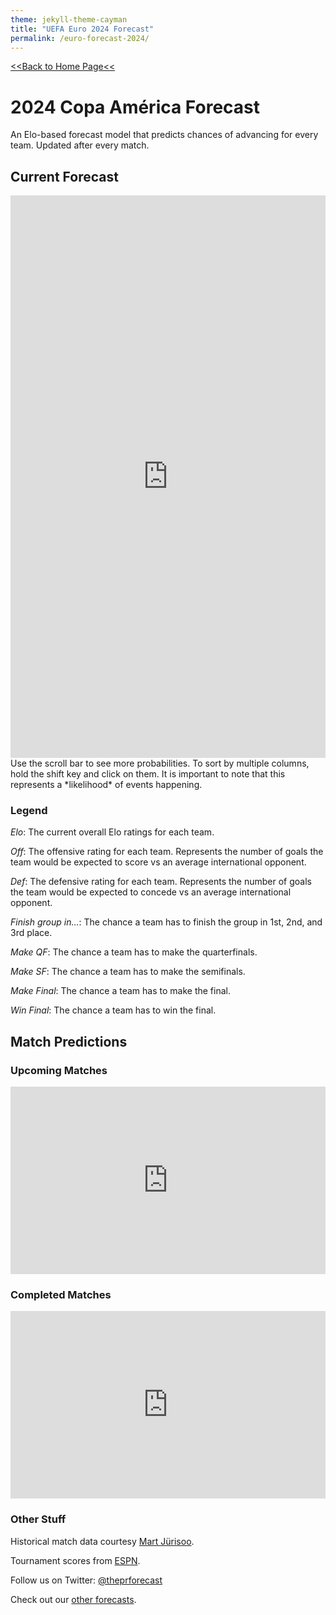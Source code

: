 ```yaml
---
theme: jekyll-theme-cayman
title: "UEFA Euro 2024 Forecast"
permalink: /euro-forecast-2024/
---
```

<meta name="twitter:card" content="summary">
<meta property="og:image" content="https://raw.githubusercontent.com/zecellomaster/the-projection-room/master/Preview%20Photos/2024%20Euro%20Main.jpg">

[<<Back to Home Page<<](https://zecellomaster.github.io/the-projection-room/)

# 2024 Copa América Forecast
An Elo-based forecast model that predicts chances of advancing for every team. Updated after every match.

## Current Forecast
<iframe id="igraph" align="left" scrolling="yes" style="border:none;" seamless="seamless" src="https://zecellomaster.github.io/tprdatarepo/2024%20Euro/Visuals/CopaTable.html" height="900" width="100%"></iframe>
Use the scroll bar to see more probabilities. To sort by multiple columns, hold the shift key and click on them.
It is important to note that this represents a *likelihood* of events happening.

### Legend
*Elo*: The current overall Elo ratings for each team.

*Off*: The offensive rating for each team. Represents the number of goals the team would be expected to score vs an average international opponent.

*Def*: The defensive rating for each team. Represents the number of goals the team would be expected to concede vs an average international opponent.

*Finish group in...*: The chance a team has to finish the group in 1st, 2nd, and 3rd place.

*Make QF*: The chance a team has to make the quarterfinals.

*Make SF*: The chance a team has to make the semifinals.

*Make Final*: The chance a team has to make the final.

*Win Final*: The chance a team has to win the final.

## Match Predictions

### Upcoming Matches
<iframe id="igraph" align="center" scrolling="yes" style="border:none;" seamless="seamless" src="https://zecellomaster.github.io/tprdatarepo/2024%20Euro/Visuals/EuroUpcomingGames.html" height="300" width="100%"></iframe>

### Completed Matches
<iframe id="igraph" align="center" scrolling="yes" style="border:none;" seamless="seamless" src="https://zecellomaster.github.io/tprdatarepo/2024%20Euro/Visuals/EuroFinishedGames.html" height="300" width="100%"></iframe>

### Other Stuff
Historical match data courtesy [Mart Jürisoo](https://github.com/martj42/international_results).

Tournament scores from [ESPN](https://www.espn.com/soccer/league/_/name/uefa.euro).


Follow us on Twitter: [@theprforecast](https://twitter.com/theprforecast)

Check out our [other forecasts](https://zecellomaster.github.io/the-projection-room).
